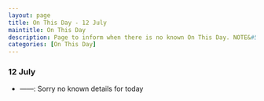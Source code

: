 ```yaml
---
layout: page
title: On This Day - 12 July
maintitle: On This Day
description: Page to inform when there is no known On This Day. NOTE&#58; There may still be comments.
categories: [On This Day]
---
```


### 12 July
* ——: Sorry no known details for today

